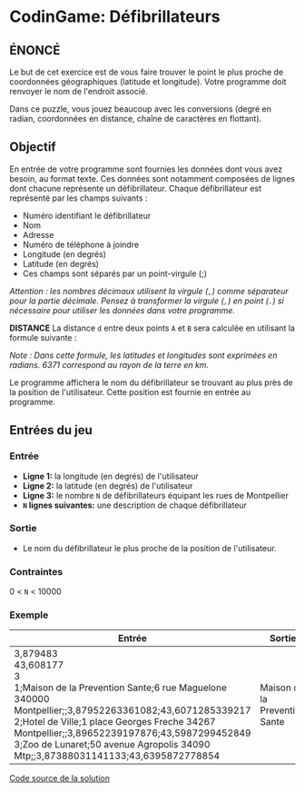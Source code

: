 # CodinGame: Défibrillateurs

## ÉNONCÉ
Le but de cet exercice est de vous faire trouver le point le plus proche de coordonnées géographiques (latitude et longitude). Votre programme doit renvoyer le nom de l'endroit associé.

Dans ce puzzle, vous jouez beaucoup avec les conversions (degré en radian, coordonnées en distance, chaîne de caractères en flottant).

## Objectif
En entrée de votre programme sont fournies les données dont vous avez besoin, au format texte. Ces données sont notamment composées de lignes dont chacune représente un défibrillateur. Chaque défibrillateur est représenté par les champs suivants :
- Numéro identifiant le défibrillateur
- Nom
- Adresse
- Numéro de téléphone à joindre
- Longitude (en degrés)
- Latitude (en degrés)
- Ces champs sont séparés par un point-virgule (;)

*Attention : les nombres décimaux utilisent la virgule (`,`) comme séparateur pour la partie décimale. Pensez à transformer la virgule (`,`) en point (`.`) si nécessaire pour utiliser les données dans votre programme.*

**DISTANCE**
La distance `d` entre deux points `A` et `B` sera calculée en utilisant la formule suivante :

*Note : Dans cette formule, les latitudes et longitu​des sont exprimées en radians. 6371 correspond au rayon de la terre en km.*

Le programme affichera le nom du défibrillateur se trouvant au plus près de la position de l'utilisateur. Cette position est fournie en entrée au programme.

## Entrées du jeu

### Entrée
- **Ligne 1:** la longitude (en degrés) de l'utilisateur
- **Ligne 2:** la latitude (en degrés) de l'utilisateur
- **Ligne 3:** le nombre `N` de défibrillateurs équipant les rues de Montpellier
- **`N` lignes suivantes:** une description de chaque défibrillateur

### Sortie
- Le nom du défibrillateur le plus proche de la position de l'utilisateur.
 
### Contraintes
0 < `N` < 10000 

### Exemple
Entrée | Sortie
------------ | -------------
3,879483<br>43,608177<br>3<br>1;Maison de la Prevention Sante;6 rue Maguelone 340000 Montpellier;;3,87952263361082;43,6071285339217<br>2;Hotel de Ville;1 place Georges Freche 34267 Montpellier;;3,89652239197876;43,5987299452849<br>3;Zoo de Lunaret;50 avenue Agropolis 34090 Mtp;;3,87388031141133;43,6395872778854 | Maison de la Prevention Sante

[Code source de la solution](https://github.com/Kous92/CodinGame-Swift-FR-/blob/main/Puzzles%20classiques/Facile/D%C3%A9fibrillateurs/defibrillateurs.swift)
